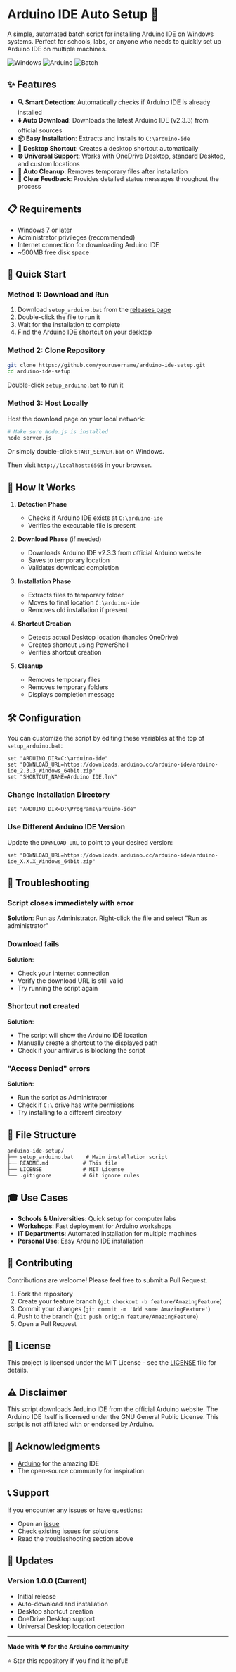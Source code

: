 # Arduino IDE Auto Setup 🚀

A simple, automated batch script for installing Arduino IDE on Windows systems. Perfect for schools, labs, or anyone who needs to quickly set up Arduino IDE on multiple machines.

![Windows](https://img.shields.io/badge/Windows-0078D6?style=for-the-badge&logo=windows&logoColor=white)
![Arduino](https://img.shields.io/badge/Arduino-00979D?style=for-the-badge&logo=Arduino&logoColor=white)
![Batch](https://img.shields.io/badge/Batch-4D4D4D?style=for-the-badge&logo=windows-terminal&logoColor=white)

## ✨ Features

- **🔍 Smart Detection**: Automatically checks if Arduino IDE is already installed
- **⬇️ Auto Download**: Downloads the latest Arduino IDE (v2.3.3) from official sources
- **📦 Easy Installation**: Extracts and installs to `C:\arduino-ide`
- **🔗 Desktop Shortcut**: Creates a desktop shortcut automatically
- **🌐 Universal Support**: Works with OneDrive Desktop, standard Desktop, and custom locations
- **🧹 Auto Cleanup**: Removes temporary files after installation
- **💬 Clear Feedback**: Provides detailed status messages throughout the process

## 📋 Requirements

- Windows 7 or later
- Administrator privileges (recommended)
- Internet connection for downloading Arduino IDE
- ~500MB free disk space

## 🚀 Quick Start

### Method 1: Download and Run

1. Download `setup_arduino.bat` from the [releases page](https://github.com/Centralfire2112/Arduino-IDE-Auto-Setup/releases/tag/Arduino-IDE-Auto-Setup)
2. Double-click the file to run it
3. Wait for the installation to complete
4. Find the Arduino IDE shortcut on your desktop

### Method 2: Clone Repository

```bash
git clone https://github.com/yourusername/arduino-ide-setup.git
cd arduino-ide-setup
```

Double-click `setup_arduino.bat` to run it

### Method 3: Host Locally

Host the download page on your local network:

```bash
# Make sure Node.js is installed
node server.js
```

Or simply double-click `START_SERVER.bat` on Windows.

Then visit `http://localhost:6565` in your browser.

## 📖 How It Works

1. **Detection Phase**
   - Checks if Arduino IDE exists at `C:\arduino-ide`
   - Verifies the executable file is present

2. **Download Phase** (if needed)
   - Downloads Arduino IDE v2.3.3 from official Arduino website
   - Saves to temporary location
   - Validates download completion

3. **Installation Phase**
   - Extracts files to temporary folder
   - Moves to final location `C:\arduino-ide`
   - Removes old installation if present

4. **Shortcut Creation**
   - Detects actual Desktop location (handles OneDrive)
   - Creates shortcut using PowerShell
   - Verifies shortcut creation

5. **Cleanup**
   - Removes temporary files
   - Removes temporary folders
   - Displays completion message

## 🛠️ Configuration

You can customize the script by editing these variables at the top of `setup_arduino.bat`:

```batch
set "ARDUINO_DIR=C:\arduino-ide"
set "DOWNLOAD_URL=https://downloads.arduino.cc/arduino-ide/arduino-ide_2.3.3_Windows_64bit.zip"
set "SHORTCUT_NAME=Arduino IDE.lnk"
```

### Change Installation Directory

```batch
set "ARDUINO_DIR=D:\Programs\arduino-ide"
```

### Use Different Arduino IDE Version

Update the `DOWNLOAD_URL` to point to your desired version:

```batch
set "DOWNLOAD_URL=https://downloads.arduino.cc/arduino-ide/arduino-ide_X.X.X_Windows_64bit.zip"
```

## 🔧 Troubleshooting

### Script closes immediately with error

**Solution**: Run as Administrator. Right-click the file and select "Run as administrator"

### Download fails

**Solution**: 
- Check your internet connection
- Verify the download URL is still valid
- Try running the script again

### Shortcut not created

**Solution**: 
- The script will show the Arduino IDE location
- Manually create a shortcut to the displayed path
- Check if your antivirus is blocking the script

### "Access Denied" errors

**Solution**: 
- Run the script as Administrator
- Check if `C:\` drive has write permissions
- Try installing to a different directory

## 📁 File Structure

```
arduino-ide-setup/
├── setup_arduino.bat    # Main installation script
├── README.md           # This file
├── LICENSE             # MIT License
└── .gitignore          # Git ignore rules
```

## 🎓 Use Cases

- **Schools & Universities**: Quick setup for computer labs
- **Workshops**: Fast deployment for Arduino workshops
- **IT Departments**: Automated installation for multiple machines
- **Personal Use**: Easy Arduino IDE installation

## 🤝 Contributing

Contributions are welcome! Please feel free to submit a Pull Request.

1. Fork the repository
2. Create your feature branch (`git checkout -b feature/AmazingFeature`)
3. Commit your changes (`git commit -m 'Add some AmazingFeature'`)
4. Push to the branch (`git push origin feature/AmazingFeature`)
5. Open a Pull Request

## 📝 License

This project is licensed under the MIT License - see the [LICENSE](LICENSE) file for details.

## ⚠️ Disclaimer

This script downloads Arduino IDE from the official Arduino website. The Arduino IDE itself is licensed under the GNU General Public License. This script is not affiliated with or endorsed by Arduino.

## 🙏 Acknowledgments

- [Arduino](https://www.arduino.cc/) for the amazing IDE
- The open-source community for inspiration

## 📞 Support

If you encounter any issues or have questions:

- Open an [issue](https://github.com/yourusername/arduino-ide-setup/issues)
- Check existing issues for solutions
- Read the troubleshooting section above

## 🔄 Updates

### Version 1.0.0 (Current)
- Initial release
- Auto-download and installation
- Desktop shortcut creation
- OneDrive Desktop support
- Universal Desktop location detection

---

**Made with ❤️ for the Arduino community**

⭐ Star this repository if you find it helpful!
